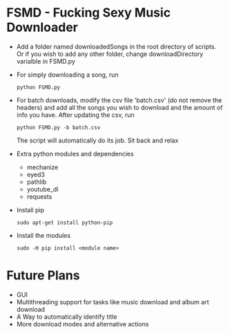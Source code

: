 # FSMD - Fucking Sexy Music Downloader

- Add a folder named downloadedSongs in the root directory of scripts. Or if you wish to add any other folder, change         downloadDirectory varialble in FSMD.py

- For simply downloading a song, run

  `python FSMD.py`
  
- For batch downloads, modify the csv file 'batch.csv' (do not remove the headers) and add all the songs you wish to download and the amount of info you have. After updating the csv, run

  `python FSMD.py -b batch.csv`
  
   The script will automatically do its job. Sit back and relax

- Extra python modules and dependencies
  - mechanize
  - eyed3
  - pathlib
  - youtube_dl
  - requests
  
- Install pip

  `sudo apt-get install python-pip`
  
- Install the modules

  `sudo -H pip install <module name>`

# Future Plans
 - GUI
 - Multithreading support for tasks like music download and album art download
 - A Way to automatically identify title
 - More download modes and alternative actions
